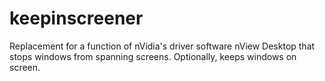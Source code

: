 keepinscreener
==============

Replacement for a function of nVidia's driver software nView Desktop that stops windows from spanning screens.  Optionally, keeps windows on screen.
